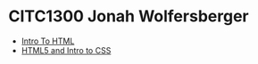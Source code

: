 # CITC1300 Jonah Wolfersberger




<ul>
    <li><a href="intro_to_html/index.html" target="_blank">Intro To HTML</a></li>
    <li><a href="HTML5_intro_to_css/index.html" target="_blank">HTML5 and Intro to CSS</a></li>
</ul>